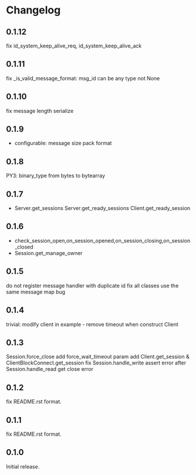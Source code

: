 # Changelog

## 0.1.12
fix id_system_keep_alive_req, id_system_keep_alive_ack

## 0.1.11
fix _is_valid_message_format: msg_id can be any type not None

## 0.1.10
fix message length serialize

## 0.1.9
+ configurable: message size pack format

## 0.1.8
PY3: binary_type from bytes to bytearray

## 0.1.7
+ Server.get_sessions Server.get_ready_sessions Client.get_ready_session

## 0.1.6
+ check_session_open,on_session_opened,on_session_closing,on_session_closed
+ Session.get_manage_owner

## 0.1.5
do not register message handler with duplicate id
fix all classes use the same message map bug

## 0.1.4
trivial: modify client in example - remove timeout when construct Client

## 0.1.3

Session.force_close add force_wait_timeout param
add Client.get_session & ClientBlockConnect.get_session
fix Session.handle_write assert error after Session.handle_read get close error

## 0.1.2

fix README.rst format.

## 0.1.1

fix README.rst format.

## 0.1.0

Initial release.


